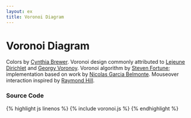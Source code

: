 ```yaml
---
layout: ex
title: Voronoi Diagram
---
```


# Voronoi Diagram

<div class="gallery" id="chart"> </div>
<link type="text/css" rel="stylesheet" href="colorbrewer.css"/>
<link type="text/css" rel="stylesheet" href="voronoi.css"/>
<script type="text/javascript" src="../d3.geom.js?1.29.5"> </script>
<script type="text/javascript" src="voronoi.js"> </script>

Colors by [Cynthia Brewer](http://colorbrewer.org/). Voronoi design
commonly attributed to [Lejeune Dirichlet](http://en.wikipedia.org/wiki/Lejeune_Dirichlet)
and [Georgy Voronoy](http://en.wikipedia.org/wiki/Georgy_Voronoy).
Voronoi algorithm by [Steven Fortune](http://ect.bell-labs.com/who/sjf/);
implementation based on work by [Nicolas Garcia
Belmonte](http://blog.thejit.org/2010/02/12/voronoi-tessellation/).
Mouseover interaction inspired by [Raymond
Hill](http://www.raymondhill.net/blog/?p=9).

### Source Code

{% highlight js linenos %}
{% include voronoi.js %}
{% endhighlight %}

